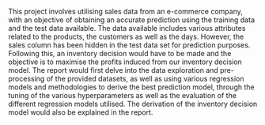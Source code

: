 This project involves utilising sales data from an e-commerce company, with an
objective of obtaining an accurate prediction using the training data and the test data
available. The data available includes various attributes related to the products, the
customers as well as the days. However, the sales column has been hidden in the test
data set for prediction purposes. Following this, an inventory decision would have to be
made and the objective is to maximise the profits induced from our inventory decision
model.
The report would first delve into the data exploration and pre-processing of the provided
datasets, as well as using various regression models and methodologies to derive the
best prediction model, through the tuning of the various hyperparameters as well as the
evaluation of the different regression models utilised. The derivation of the inventory
decision model would also be explained in the report.
